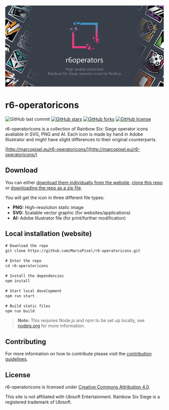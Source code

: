 ![r6-operatoricons header image](https://raw.githubusercontent.com/marcopixel/r6-operatoricons/master/static/opengraph.png)

# r6-operatoricons
![GitHub last commit](https://img.shields.io/github/last-commit/MarcoPixel/r6-operatoricons.svg?style=for-the-badge)
[![GitHub stars](https://img.shields.io/github/stars/MarcoPixel/r6-operatoricons.svg?style=for-the-badge)](https://github.com/MarcoPixel/r6-operatoricons/stargazers)
[![GitHub forks](https://img.shields.io/github/forks/MarcoPixel/r6-operatoricons.svg?style=for-the-badge)](https://github.com/MarcoPixel/r6-operatoricons/network)
[![GitHub license](https://img.shields.io/github/license/MarcoPixel/r6-operatoricons.svg?style=for-the-badge)](https://github.com/MarcoPixel/r6-operatoricons)

r6-operatoricons is a collection of Rainbow Six: Siege operator icons avaliable in SVG, PNG and AI. Each icon is made by hand in Adobe Illustrator and might have slight differences to their original counterparts.

[http://marcopixel.eu/r6-operatoricons/](http://marcopixel.eu/r6-operatoricons/)


## Download

You can either [download them individually from the website](http://marcopixel.eu/r6-operatoricons/), [clone this repo](https://help.github.com/articles/cloning-a-repository/) or [downloading the repo as a zip file](https://github.com/MarcoPixel/r6-operatoricons/archive/master.zip).

You will get the icon in three different file types:

- **PNG:** High-resolution static image
- **SVG:** Scalable vector graphic (for websites/applications)
- **AI:** Adobe Illustrator file (for print/further modification)


## Local installation (website)



```shell
# Download the repo
git clone https://github.com/MarcoPixel/r6-operatoricons.git

# Enter the repo
cd r6-operatoricons

# Install the dependencies
npm install

# Start local development
npm run start

# Build static files
npm run build
```

> **Note:** This requires Node.js and npm to be set up locally, see [nodejs.org](https://nodejs.org) for more information.


## Contributing

For more information on how to contribute please visit the [contribution guidelines](https://github.com/MarcoPixel/r6-operatoricons/blob/master/CONTRIBUTING.MD).

## License

r6-operatoricons is licensed under [Creative Commons Attribution 4.0](https://github.com/MarcoPixel/r6-operatoricons/blob/master/LICENSE.MD).

This site is not affiliated with Ubisoft Entertainment.
Rainbow Six Siege is a registered trademark of Ubisoft.
